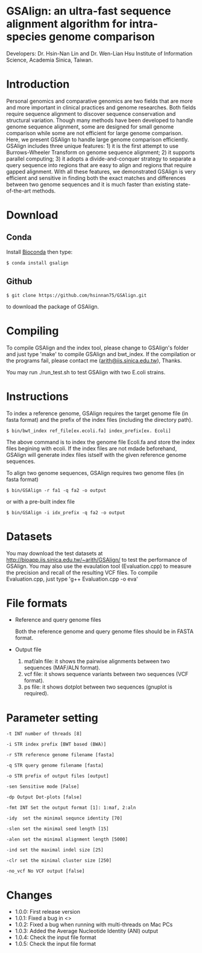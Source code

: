 GSAlign: an ultra-fast sequence alignment algorithm for intra-species genome comparison
===================

Developers: Dr. Hsin-Nan Lin and Dr. Wen-Lian Hsu Institute of Information Science, Academia Sinica, Taiwan.

# Introduction

Personal genomics and comparative genomics are two fields that are more and more important in clinical practices and genome researches. Both fields require sequence alignment to discover sequence conservation and structural variation. Though many methods have been developed to handle genome sequence alignment, some are designed for small genome comparison while some are not efficient for large genome comparison. Here, we present GSAlign to handle large genome comparison efficiently. GSAlign includes three unique features: 1) it is the first attempt to use Burrows-Wheeler Transform on genome sequence alignment; 2) it supports parallel computing; 3) it adopts a divide-and-conquer strategy to separate a query sequence into regions that are easy to align and regions that require gapped alignment. With all these features, we demonstrated GSAlign is very efficient and sensitive in finding both the exact matches and differences between two genome sequences and it is much faster than existing state-of-the-art methods. 

# Download

## Conda
Install [Bioconda](https://bioconda.github.io/user/install.html) then type:
```
$ conda install gsalign
```

## Github
  ```
  $ git clone https://github.com/hsinnan75/GSAlign.git
  ```
to download the package of GSAlign.

# Compiling

To compile GSAlign and the index tool, please change to GSAlign's folder and just type 'make' to compile GSAlign and bwt_index. If the compilation or the programs fail, please contact me (arith@iis.sinica.edu.tw), Thanks.

You may run ./run_test.sh to test GSAlign with two E.coli strains.

# Instructions

To index a reference genome, GSAlign requires the target genome file (in fasta format) and the prefix of the index files (including the directory path).

  ```
  $ bin/bwt_index ref_file[ex.ecoli.fa] index_prefix[ex. Ecoli]
  ```
The above command is to index the genome file Ecoli.fa and store the index files begining with ecoli.
If the index files are not mdade beforehand, GSAlign will generate index files istself with the given reference genome sequences.

To align two genome sequences, GSAlign requires two genome files (in fasta format)

  ```
  $ bin/GSAlign -r fa1 -q fa2 -o output
  ```
or with a pre-built index file

  ```
  $ bin/GSAlign -i idx_prefix -q fa2 -o output
  ```

# Datasets

You may download the test datasets at http://bioapp.iis.sinica.edu.tw/~arith/GSAlign/ to test the performance of GSAlign.
You may also use the evaulation tool (Evaluation.cpp) to measure the precision and recall of the resulting VCF files. 
To compile Evaluation.cpp, just type 'g++ Evaluation.cpp -o eva'

# File formats

- Reference and query genome files

    Both the reference genome and query genome files should be in FASTA format.

- Output file

	1. maf/aln file: it shows the pairwise alignments between two sequences (MAF/ALN format).
	2. vcf file: it shows sequence variants between two sequences (VCF format).
	3. ps  file: it shows dotplot between two sequences (gnuplot is required).

# Parameter setting

 ```
-t INT number of threads [8]

-i STR index prefix [BWT based (BWA)]

-r STR reference genome filename [fasta]

-q STR query genome filename [fasta]

-o STR prefix of output files [output]

-sen Sensitive mode [False]

-dp Output Dot-plots [false]

-fmt INT Set the output format [1]: 1:maf, 2:aln

-idy  set the minimal sequnce identity [70]

-slen set the minimal seed length [15]

-alen set the minimal alignment length [5000]

-ind set the maximal indel size [25]

-clr set the minimal cluster size [250]

-no_vcf No VCF output [false]

  ```
# Changes
- 1.0.0: First release version
- 1.0.1: Fixed a bug in <<CheckMemoryUsage>>
- 1.0.2: Fixed a bug when running with multi-threads on Mac PCs
- 1.0.3: Added the Average Nucleotide Identity (ANI) output
- 1.0.4: Check the input file format
- 1.0.5: Check the input file format
